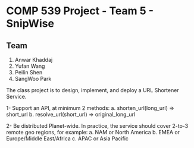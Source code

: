 # COMP 539 Project - Team 5 - SnipWise

##  Team 
1. Anwar Khaddaj
2. Yufan Wang
3. Peilin Shen
4. SangWoo Park

The class project is to design, implement, and deploy a URL Shortener Service.

1- Support an API, at minimum 2 methods:
  a. shorten_url(long_url) ⇒ short_url
  b. resolve_url(short_url) ⇒ original_long_url

2- Be distributed Planet-wide. In practice, the service should cover 2-to-3 remote geo regions, for example:
  a. NAM or North America
  b. EMEA or Europe/Middle East/Africa
  c. APAC or Asia Pacific


